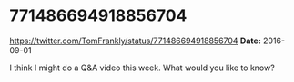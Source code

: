 # 771486694918856704
https://twitter.com/TomFrankly/status/771486694918856704
**Date:** 2016-09-01

I think I might do a Q&A video this week. What would you like to know?
